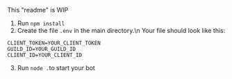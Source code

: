 This "readme" is WIP

1. Run `npm install`
2. Create the file `.env` in the main directory.\n
Your file should look like this:
```
CLIENT_TOKEN=YOUR_CLIENT_TOKEN
GUILD_ID=YOUR_GUILD_ID
CLIENT_ID=YOUR_CLIENT_ID
```
3. Run `node .`to start your bot
